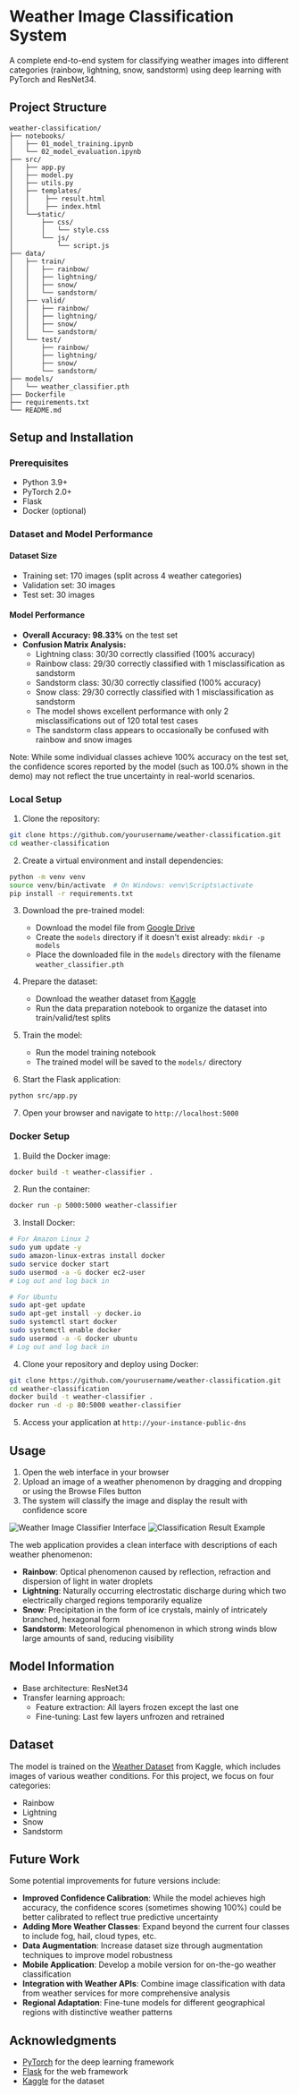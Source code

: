 # Weather Image Classification System

A complete end-to-end system for classifying weather images into different categories (rainbow, lightning, snow, sandstorm) using deep learning with PyTorch and ResNet34.

## Project Structure
```
weather-classification/
├── notebooks/
│   ├── 01_model_training.ipynb
│   └── 02_model_evaluation.ipynb
├── src/
│   ├── app.py
│   ├── model.py
│   ├── utils.py
│   ├── templates/ 
│   │    ├── result.html
│   │    ├── index.html
│   └──static/
│       ├── css/
│       │   └── style.css
│       └── js/
│           └── script.js
├── data/
│   ├── train/
│   │   ├── rainbow/
│   │   ├── lightning/
│   │   ├── snow/
│   │   └── sandstorm/
│   ├── valid/
│   │   ├── rainbow/
│   │   ├── lightning/
│   │   ├── snow/
│   │   └── sandstorm/
│   └── test/
│       ├── rainbow/
│       ├── lightning/
│       ├── snow/
│       └── sandstorm/
├── models/
│   └── weather_classifier.pth
├── Dockerfile
├── requirements.txt
└── README.md
```

## Setup and Installation

### Prerequisites
- Python 3.9+
- PyTorch 2.0+
- Flask
- Docker (optional)

### Dataset and Model Performance

#### Dataset Size
- Training set: 170 images (split across 4 weather categories)
- Validation set: 30 images
- Test set: 30 images

#### Model Performance
- **Overall Accuracy: 98.33%** on the test set
- **Confusion Matrix Analysis:**
  - Lightning class: 30/30 correctly classified (100% accuracy)
  - Rainbow class: 29/30 correctly classified with 1 misclassification as sandstorm
  - Sandstorm class: 30/30 correctly classified (100% accuracy)
  - Snow class: 29/30 correctly classified with 1 misclassification as sandstorm
  - The model shows excellent performance with only 2 misclassifications out of 120 total test cases
  - The sandstorm class appears to occasionally be confused with rainbow and snow images
  
Note: While some individual classes achieve 100% accuracy on the test set, the confidence scores reported by the model (such as 100.0% shown in the demo) may not reflect the true uncertainty in real-world scenarios.

### Local Setup

1. Clone the repository:
```bash
git clone https://github.com/yourusername/weather-classification.git
cd weather-classification
```

2. Create a virtual environment and install dependencies:
```bash
python -m venv venv
source venv/bin/activate  # On Windows: venv\Scripts\activate
pip install -r requirements.txt
```

3. Download the pre-trained model:
   - Download the model file from [Google Drive](https://drive.google.com/file/d/1HX1cloC4rsTz_qFjtbHKGgPV9uanuiyA/view?usp=sharing)
   - Create the `models` directory if it doesn't exist already: `mkdir -p models`
   - Place the downloaded file in the `models` directory with the filename `weather_classifier.pth`

4. Prepare the dataset:
   - Download the weather dataset from [Kaggle](https://www.kaggle.com/datasets/jehanbhathena/weather-dataset)
   - Run the data preparation notebook to organize the dataset into train/valid/test splits

5. Train the model:
   - Run the model training notebook
   - The trained model will be saved to the `models/` directory

6. Start the Flask application:
```bash
python src/app.py
```

7. Open your browser and navigate to `http://localhost:5000`

### Docker Setup

1. Build the Docker image:
```bash
docker build -t weather-classifier .
```

2. Run the container:
```bash
docker run -p 5000:5000 weather-classifier
```

3. Install Docker:
```bash
# For Amazon Linux 2
sudo yum update -y
sudo amazon-linux-extras install docker
sudo service docker start
sudo usermod -a -G docker ec2-user
# Log out and log back in

# For Ubuntu
sudo apt-get update
sudo apt-get install -y docker.io
sudo systemctl start docker
sudo systemctl enable docker
sudo usermod -a -G docker ubuntu
# Log out and log back in
```

4. Clone your repository and deploy using Docker:
```bash
git clone https://github.com/yourusername/weather-classification.git
cd weather-classification
docker build -t weather-classifier .
docker run -d -p 80:5000 weather-classifier
```

5. Access your application at `http://your-instance-public-dns`

## Usage

1. Open the web interface in your browser
2. Upload an image of a weather phenomenon by dragging and dropping or using the Browse Files button
3. The system will classify the image and display the result with confidence score

![Weather Image Classifier Interface](images/index.png)
![Classification Result Example](images/result.png)

The web application provides a clean interface with descriptions of each weather phenomenon:
- **Rainbow**: Optical phenomenon caused by reflection, refraction and dispersion of light in water droplets
- **Lightning**: Naturally occurring electrostatic discharge during which two electrically charged regions temporarily equalize
- **Snow**: Precipitation in the form of ice crystals, mainly of intricately branched, hexagonal form
- **Sandstorm**: Meteorological phenomenon in which strong winds blow large amounts of sand, reducing visibility

## Model Information

- Base architecture: ResNet34
- Transfer learning approach:
  - Feature extraction: All layers frozen except the last one
  - Fine-tuning: Last few layers unfrozen and retrained

## Dataset

The model is trained on the [Weather Dataset](https://www.kaggle.com/datasets/jehanbhathena/weather-dataset) from Kaggle, which includes images of various weather conditions. For this project, we focus on four categories:
- Rainbow
- Lightning
- Snow
- Sandstorm

## Future Work

Some potential improvements for future versions include:

- **Improved Confidence Calibration**: While the model achieves high accuracy, the confidence scores (sometimes showing 100%) could be better calibrated to reflect true predictive uncertainty
- **Adding More Weather Classes**: Expand beyond the current four classes to include fog, hail, cloud types, etc.
- **Data Augmentation**: Increase dataset size through augmentation techniques to improve model robustness
- **Mobile Application**: Develop a mobile version for on-the-go weather classification
- **Integration with Weather APIs**: Combine image classification with data from weather services for more comprehensive analysis
- **Regional Adaptation**: Fine-tune models for different geographical regions with distinctive weather patterns

## Acknowledgments

- [PyTorch](https://pytorch.org/) for the deep learning framework
- [Flask](https://flask.palletsprojects.com/) for the web framework
- [Kaggle](https://www.kaggle.com/) for the dataset
